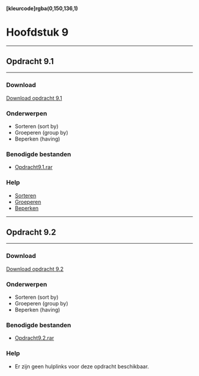 #### [kleurcode]rgba(0,150,136,1)

# Hoofdstuk 9

---
## Opdracht 9.1
---

### Download
<a href="https://elo.kw1c.nl/CMS/Studie/811%20ICT-Academie/811%20VakkenInhoud/%5BB.26%20SQL%5D%20SQL%20%20Databases/25187%20%C2%A0%20Applicatie-%20en%20mediaontwikkelaar/Periode%2003/Productie/02.%20Opdrachten/Hoofdstuk09/Opdracht%209.1.pdf" target="_blank">Download opdracht 9.1</a>

### Onderwerpen
*   Sorteren (sort by)
*   Groeperen (group by)
*   Beperken (having)

### Benodigde bestanden
*   <a href="https://elo.kw1c.nl/CMS/Studie/811%20ICT-Academie/811%20VakkenInhoud/%5BB.26%20SQL%5D%20SQL%20%20Databases/25187%20%C2%A0%20Applicatie-%20en%20mediaontwikkelaar/Periode%2003/Productie/02.%20Opdrachten/Hoofdstuk09/Resources/Opdracht9.1.rar" target="_blank">Opdracht9.1.rar </a> 

### Help
*   <a href="https://www.w3schools.com/sql/sql_orderby.asp" target="_blank">Sorteren</a>
*   <a href="https://www.w3schools.com/sql/sql_groupby.asp" target="_blank">Groeperen</a>
*   <a href="https://www.w3schools.com/sql/sql_having.asp" target="_blank">Beperken</a>

---
## Opdracht 9.2
---

### Download
<a href="https://elo.kw1c.nl/CMS/Studie/811%20ICT-Academie/811%20VakkenInhoud/%5BB.26%20SQL%5D%20SQL%20%20Databases/25187%20%C2%A0%20Applicatie-%20en%20mediaontwikkelaar/Periode%2003/Productie/02.%20Opdrachten/Hoofdstuk09/Opdracht%209.2.pdf" target="_blank">Download opdracht 9.2</a>

### Onderwerpen
*   Sorteren (sort by)
*   Groeperen (group by)
*   Beperken (having)

### Benodigde bestanden
*   <a href="https://elo.kw1c.nl/CMS/Studie/811%20ICT-Academie/811%20VakkenInhoud/%5BB.26%20SQL%5D%20SQL%20%20Databases/25187%20%C2%A0%20Applicatie-%20en%20mediaontwikkelaar/Periode%2003/Productie/02.%20Opdrachten/Hoofdstuk09/Resources/Opdracht9.2.rar" target="_blank">Opdracht9.2.rar </a> 

### Help
*   Er zijn geen hulplinks voor deze opdracht beschikbaar.
```

